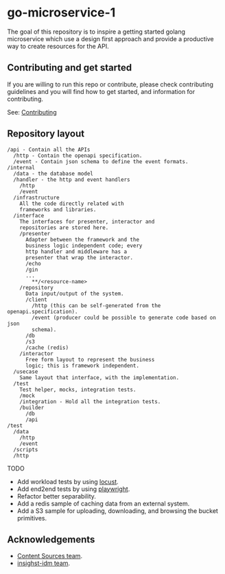 # go-microservice-1

<!--

TODO:
- Update the title
- Update the summary below about the API you are
  implementing.
-->

The goal of this repository is to inspire a getting
started golang microservice which use a design first
approach and provide a productive way to create
resources for the API.

## Contributing and get started

If you are willing to run this repo or contribute, please check contributing
guidelines and you will find how to get started, and information for
contributing.

See: [Contributing](docs/CONTRIBUTING.md)

## Repository layout

```raw
/api - Contain all the APIs
  /http - Contain the openapi specification.
  /event - Contain json schema to define the event formats.
/internal
  /data - the database model
  /handler - the http and event handlers
    /http
    /event
  /infrastructure
    All the code directly related with
    frameworks and libraries.
  /interface
    The interfaces for presenter, interactor and
    repositories are stored here.
    /presenter
      Adapter between the framework and the
      business logic independent code; every
      http handler and middleware has a
      presenter that wrap the interactor.
      /echo
      /gin
      ...
        **/<resource-name>
    /repository
      Data input/output of the system.
      /client
        /http (this can be self-generated from the openapi.specification).
        /event (producer could be possible to generate code based on json
        schema).
      /db
      /s3
      /cache (redis)
    /interactor
      Free form layout to represent the business
      logic; this is framework independent.
  /usecase
    Same layout that interface, with the implementation.
  /test
    Test helper, mocks, integration tests.
    /mock
    /integration - Hold all the integration tests.
    /builder
      /db
      /api
/test
  /data
    /http
    /event
  /scripts
  /http
```

TODO

- Add workload tests by using
  [locust](https://docs.locust.io/en/stable/what-is-locust.html).
- Add end2end tests by using
  [playwright](https://playwright.dev/).
- Refactor better separability.
- Add a redis sample of caching data from an external system.
- Add a S3 sample for uploading, downloading, and browsing the bucket
  primitives.

## Acknowledgements

- [Content Sources team](https://github.com/content-services/content-sources-backend).
- [insighst-idm team](https://github.com/podengo-project/idmsvc-backend).

